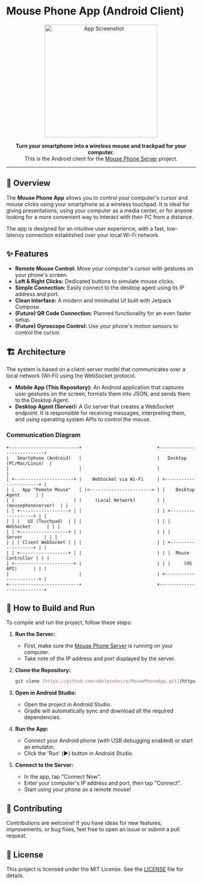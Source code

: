 # Mouse Phone App (Android Client)

<p align="center">
  <img src="https://i.imgur.com/your-app-image.png" alt="App Screenshot" width="300"/>
</p>

<p align="center">
  <strong>Turn your smartphone into a wireless mouse and trackpad for your computer.</strong>
  <br>
  This is the Android client for the <a href="https://github.com/abelpinheiro/mousephoneserver">Mouse Phone Server</a> project.
</p>

---

## 🎯 Overview

The **Mouse Phone App** allows you to control your computer's cursor and mouse clicks using your smartphone as a wireless touchpad. It is ideal for giving presentations, using your computer as a media center, or for anyone looking for a more convenient way to interact with their PC from a distance.

The app is designed for an intuitive user experience, with a fast, low-latency connection established over your local Wi-Fi network.

## ✨ Features

- **Remote Mouse Control:** Move your computer's cursor with gestures on your phone's screen.
- **Left & Right Clicks:** Dedicated buttons to simulate mouse clicks.
- **Simple Connection:** Easily connect to the desktop agent using its IP address and port.
- **Clean Interface:** A modern and minimalist UI built with Jetpack Compose.
- **(Future) QR Code Connection:** Planned functionality for an even faster setup.
- **(Future) Gyroscope Control:** Use your phone's motion sensors to control the cursor.

## 🏗️ Architecture

The system is based on a client-server model that communicates over a local network (Wi-Fi) using the WebSocket protocol.

- **Mobile App (This Repository):** An Android application that captures user gestures on the screen, formats them into JSON, and sends them to the Desktop Agent.
- **Desktop Agent (Server):** A Go server that creates a WebSocket endpoint. It is responsible for receiving messages, interpreting them, and using operating system APIs to control the mouse.

### Communication Diagram
```
+--------------------------+                            +---------------------------+
|   Smartphone (Android)   |                            |   Desktop (PC/Mac/Linux)  |
|                          |                            |                           |
| +----------------------+ |    WebSocket via Wi-Fi     | +-----------------------+ |
| |   App "Remote Mouse"   | |<-----------------------> | |    Desktop Agent      | |
| |                      | |     (Local Network)        | |   (mousephoneserver)  | |
| | +------------------+ | |                            | | +-------------------+ | |
| | |   UI (Touchpad)  | | |                            | | |    WebSocket      | | |
| | +------------------+ | |                            | | |     Server        | | |
| | | Client WebSocket | | |                            | | +-------------------+ | |
| | +------------------+ | |                            | | |  Mouse Controller | | |
| +----------------------+ |                            | | |     (OS API)      | | |
|                          |                            | +-----------------------+ |
+--------------------------+                            +---------------------------+
```

## 🚀 How to Build and Run

To compile and run the project, follow these steps:

1.  **Run the Server:**
    * First, make sure the [Mouse Phone Server](https://github.com/abelpinheiro/mousephoneserver) is running on your computer.
    * Take note of the IP address and port displayed by the server.

2.  **Clone the Repository:**
    ```bash
    git clone [https://github.com/abelpinheiro/MousePhoneApp.git](https://github.com/abelpinheiro/MousePhoneApp.git)
    ```

3.  **Open in Android Studio:**
    * Open the project in Android Studio.
    * Gradle will automatically sync and download all the required dependencies.

4.  **Run the App:**
    * Connect your Android phone (with USB debugging enabled) or start an emulator.
    * Click the 'Run' (▶️) button in Android Studio.

5.  **Connect to the Server:**
    * In the app, tap "Connect Now".
    * Enter your computer's IP address and port, then tap "Connect".
    * Start using your phone as a remote mouse!

## 🤝 Contributing

Contributions are welcome! If you have ideas for new features, improvements, or bug fixes, feel free to open an issue or submit a pull request.

## 📄 License

This project is licensed under the MIT License. See the [LICENSE](LICENSE) file for details.
